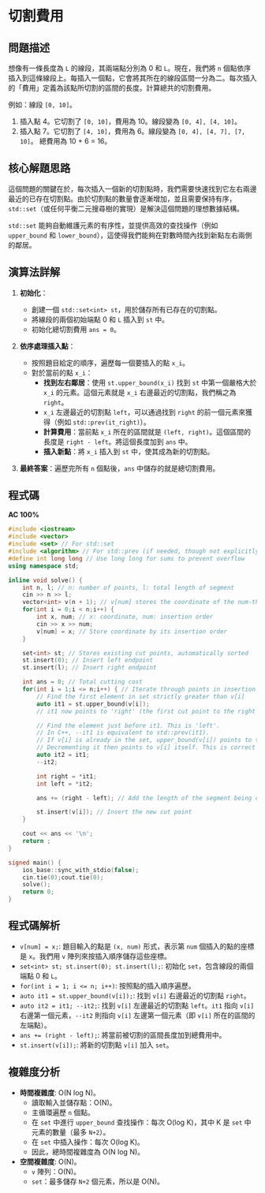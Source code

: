 # 切割費用

## 問題描述
想像有一條長度為 `L` 的線段，其兩端點分別為 0 和 `L`。現在，我們將 `n` 個點依序插入到這條線段上。每插入一個點，它會將其所在的線段區間一分為二。每次插入的「費用」定義為該點所切割的區間的長度。計算總共的切割費用。

例如：線段 `[0, 10]`。
1.  插入點 4。它切割了 `[0, 10]`，費用為 10。線段變為 `[0, 4], [4, 10]`。
2.  插入點 7。它切割了 `[4, 10]`，費用為 6。線段變為 `[0, 4], [4, 7], [7, 10]`。
總費用為 10 + 6 = 16。

## 核心解題思路
這個問題的關鍵在於，每次插入一個新的切割點時，我們需要快速找到它左右兩邊最近的已存在切割點。由於切割點的數量會逐漸增加，並且需要保持有序，`std::set`（或任何平衡二元搜尋樹的實現）是解決這個問題的理想數據結構。

`std::set` 能夠自動維護元素的有序性，並提供高效的查找操作（例如 `upper_bound` 和 `lower_bound`），這使得我們能夠在對數時間內找到新點左右兩側的鄰居。

## 演算法詳解

1.  **初始化**：
    *   創建一個 `std::set<int> st`，用於儲存所有已存在的切割點。
    *   將線段的兩個初始端點 0 和 `L` 插入到 `st` 中。
    *   初始化總切割費用 `ans = 0`。

2.  **依序處理插入點**： 
    *   按照題目給定的順序，遍歷每一個要插入的點 `x_i`。
    *   對於當前的點 `x_i`：
        *   **找到左右鄰居**：使用 `st.upper_bound(x_i)` 找到 `st` 中第一個嚴格大於 `x_i` 的元素。這個元素就是 `x_i` 右邊最近的切割點，我們稱之為 `right`。
        *   `x_i` 左邊最近的切割點 `left`，可以通過找到 `right` 的前一個元素來獲得（例如 `std::prev(it_right)`）。
        *   **計算費用**：當前點 `x_i` 所在的區間就是 `(left, right)`。這個區間的長度是 `right - left`。將這個長度加到 `ans` 中。
        *   **插入新點**：將 `x_i` 插入到 `st` 中，使其成為新的切割點。

3.  **最終答案**：遍歷完所有 `n` 個點後，`ans` 中儲存的就是總切割費用。

## 程式碼
**AC 100%**
```cpp
#include <iostream>
#include <vector>
#include <set> // For std::set
#include <algorithm> // For std::prev (if needed, though not explicitly used in the final code's logic)
#define int long long // Use long long for sums to prevent overflow
using namespace std;

inline void solve() {
    int n, l; // n: number of points, l: total length of segment
    cin >> n >> l;
    vector<int> v(n + 1); // v[num] stores the coordinate of the num-th point
    for(int i = 0;i < n;i++) {
        int x, num; // x: coordinate, num: insertion order
        cin >> x >> num;
        v[num] = x; // Store coordinate by its insertion order
    }

    set<int> st; // Stores existing cut points, automatically sorted
    st.insert(0); // Insert left endpoint
    st.insert(l); // Insert right endpoint

    int ans = 0; // Total cutting cost
    for(int i = 1;i <= n;i++) { // Iterate through points in insertion order
        // Find the first element in set strictly greater than v[i]
        auto it1 = st.upper_bound(v[i]); 
        // it1 now points to 'right' (the first cut point to the right of v[i])

        // Find the element just before it1. This is 'left'.
        // In C++, --it1 is equivalent to std::prev(it1).
        // If v[i] is already in the set, upper_bound(v[i]) points to the element after v[i].
        // Decrementing it then points to v[i] itself. This is correct for finding the segment it divides.
        auto it2 = it1; 
        --it2; 

        int right = *it1;
        int left = *it2;

        ans += (right - left); // Add the length of the segment being cut

        st.insert(v[i]); // Insert the new cut point
    }

    cout << ans << '\n';
    return ;
}

signed main() {
    ios_base::sync_with_stdio(false);
    cin.tie(0);cout.tie(0);
    solve();
    return 0;
}
```

## 程式碼解析
*   `v[num] = x;`: 題目輸入的點是 `(x, num)` 形式，表示第 `num` 個插入的點的座標是 `x`。我們用 `v` 陣列來按插入順序儲存這些座標。
*   `set<int> st; st.insert(0); st.insert(l);`: 初始化 `set`，包含線段的兩個端點 0 和 `L`。
*   `for(int i = 1; i <= n; i++)`: 按照點的插入順序遍歷。
*   `auto it1 = st.upper_bound(v[i]);`: 找到 `v[i]` 右邊最近的切割點 `right`。
*   `auto it2 = it1; --it2;`: 找到 `v[i]` 左邊最近的切割點 `left`。`it1` 指向 `v[i]` 右邊第一個元素，`--it2` 則指向 `v[i]` 左邊第一個元素（即 `v[i]` 所在的區間的左端點）。
*   `ans += (right - left);`: 將當前被切割的區間長度加到總費用中。
*   `st.insert(v[i]);`: 將新的切割點 `v[i]` 加入 `set`。

## 複雜度分析
*   **時間複雜度**: O(N log N)。
    *   讀取輸入並儲存點：O(N)。
    *   主循環遍歷 `n` 個點。
    *   在 `set` 中進行 `upper_bound` 查找操作：每次 O(log K)，其中 K 是 `set` 中元素的數量（最多 `N+2`）。
    *   在 `set` 中插入操作：每次 O(log K)。
    *   因此，總時間複雜度為 O(N log N)。
*   **空間複雜度**: O(N)。
    *   `v` 陣列：O(N)。
    *   `set`：最多儲存 `N+2` 個元素，所以是 O(N)。